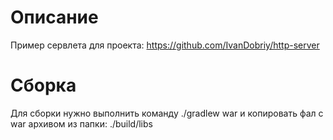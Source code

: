 # Описание
Пример сервлета для проекта: https://github.com/IvanDobriy/http-server

# Сборка 
Для сборки нужно выполнить команду ./gradlew war и копировать фал с war архивом из папки: ./build/libs
